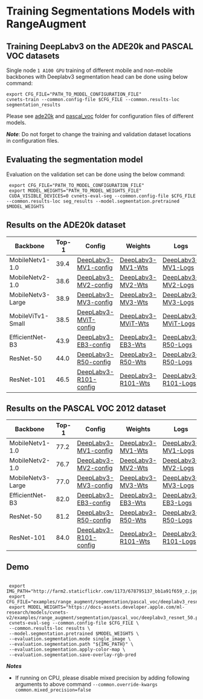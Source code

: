 # Training Segmentations Models with RangeAugment

## Training DeepLabv3 on the ADE20k and PASCAL VOC datasets

Single node `1 A100 GPU` training of different mobile and non-mobile backbones with Deeplabv3 segmentation head 
can be done using below command:

``` 
export CFG_FILE="PATH_TO_MODEL_CONFIGURATION_FILE"
cvnets-train --common.config-file $CFG_FILE --common.results-loc segmentation_results
```

Please see [ade20k](./segmentation/ade20k) and [pascal_voc](./segmentation/pascal_voc) folder for configuration files of different models.

***Note***: Do not forget to change the training and validation dataset locations in configuration files.

## Evaluating the segmentation model

Evaluation on the validation set can be done using the below command:

```
 export CFG_FILE="PATH_TO_MODEL_CONFIGURATION_FILE"
 export MODEL_WEIGHTS="PATH_TO_MODEL_WEIGHTS_FILE"
 CUDA_VISIBLE_DEVICES=0 cvnets-eval-seg --common.config-file $CFG_FILE --common.results-loc seg_results --model.segmentation.pretrained $MODEL_WEIGHTS
```

## Results on the ADE20k dataset

| Backbone             | Top-1 | Config                                                                     | Weights                                                                                                                     | Logs                                                                                                                               |
|----------------------|-------|----------------------------------------------------------------------------|-----------------------------------------------------------------------------------------------------------------------------|------------------------------------------------------------------------------------------------------------------------------------|
| MobileNetv1-1.0      | 39.4  | [DeepLabv3-MV1-config](segmentation/ade20k/deeplabv3_mobilenet_v1.yaml)    | [DeepLabv3-MV1-Wts](https://docs-assets.developer.apple.com/ml-research/models/cvnets-v2/examples/range_augment/segmentation/ade20k/deeplabv3_mobilenet_v1.pt)    | [DeepLabv3-MV1-Logs](https://docs-assets.developer.apple.com/ml-research/models/cvnets-v2/examples/range_augment/segmentation/ade20k/deeplabv3_mobilenet_v1_logs.txt)    |
| MobileNetv2-1.0      | 38.6  | [DeepLabv3-MV2-config](segmentation/ade20k/deeplabv3_mobilenet_v2.yaml)    | [DeepLabv3-MV2-Wts](https://docs-assets.developer.apple.com/ml-research/models/cvnets-v2/examples/range_augment/segmentation/ade20k/deeplabv3_mobilenet_v2.pt)    | [DeepLabv3-MV2-Logs](https://docs-assets.developer.apple.com/ml-research/models/cvnets-v2/examples/range_augment/segmentation/ade20k/deeplabv3_mobilenet_v2_logs.txt)    |
| MobileNetv3-Large    | 38.9  | [DeepLabv3-MV3-config](segmentation/ade20k/deeplabv3_mobilenet_v3.yaml)    | [DeepLabv3-MV3-Wts](https://docs-assets.developer.apple.com/ml-research/models/cvnets-v2/examples/range_augment/segmentation/ade20k/deeplabv3_mobilenet_v3.pt)    | [DeepLabv3-MV3-Logs](https://docs-assets.developer.apple.com/ml-research/models/cvnets-v2/examples/range_augment/segmentation/ade20k/deeplabv3_mobilenet_v3_logs.txt)    |
| MobileViTv1-Small    | 38.5  | [DeepLabv3-MViT-config](segmentation/ade20k/deeplabv3_mobilevit.yaml)      | [DeepLabv3-MViT-Wts](https://docs-assets.developer.apple.com/ml-research/models/cvnets-v2/examples/range_augment/segmentation/ade20k/deeplabv3_mobilevit.pt)      | [DeepLabv3-MViT-Logs](https://docs-assets.developer.apple.com/ml-research/models/cvnets-v2/examples/range_augment/segmentation/ade20k/deeplabv3_mobilevit_logs.txt)      |
| EfficientNet-B3      | 43.9  | [DeepLabv3-EB3-config](segmentation/ade20k/deeplabv3_efficientnet_b3.yaml) | [DeepLabv3-EB3-Wts](https://docs-assets.developer.apple.com/ml-research/models/cvnets-v2/examples/range_augment/segmentation/ade20k/deeplabv3_efficientnet_b3.pt) | [DeepLabv3-R50-Logs](https://docs-assets.developer.apple.com/ml-research/models/cvnets-v2/examples/range_augment/segmentation/ade20k/deeplabv3_efficientnet_b3_logs.txt) |
| ResNet-50            | 44.0  | [DeepLabv3-R50-config](segmentation/ade20k/deeplabv3_resnet_50.yaml)       | [DeepLabv3-R50-Wts](https://docs-assets.developer.apple.com/ml-research/models/cvnets-v2/examples/range_augment/segmentation/ade20k/deeplabv3_resnet_50.pt)       | [DeepLabv3-R50-Logs](https://docs-assets.developer.apple.com/ml-research/models/cvnets-v2/examples/range_augment/segmentation/ade20k/deeplabv3_resnet_50_logs.txt)       |
| ResNet-101           | 46.5  | [DeepLabv3-R101-config](segmentation/ade20k/deeplabv3_resnet_101.yaml)     | [DeepLabv3-R101-Wts](https://docs-assets.developer.apple.com/ml-research/models/cvnets-v2/examples/range_augment/segmentation/ade20k/deeplabv3_resnet_101.pt)     | [DeepLabv3-R101-Logs](https://docs-assets.developer.apple.com/ml-research/models/cvnets-v2/examples/range_augment/segmentation/ade20k/deeplabv3_resnet_101_logs.txt)     |


## Results on the PASCAL VOC 2012 dataset

| Backbone             | Top-1 | Config                                                                         | Weights                                                                                                                         | Logs                                                                                                                               |
|----------------------|-------|--------------------------------------------------------------------------------|---------------------------------------------------------------------------------------------------------------------------------|------------------------------------------------------------------------------------------------------------------------------------|
| MobileNetv1-1.0      | 77.2  | [DeepLabv3-MV1-config](segmentation/pascal_voc/deeplabv3_mobilenet_v1.yaml)    | [DeepLabv3-MV1-Wts](https://docs-assets.developer.apple.com/ml-research/models/cvnets-v2/examples/range_augment/segmentation/pascal_voc/deeplabv3_mobilenet_v1.pt)    | [DeepLabv3-MV1-Logs](https://docs-assets.developer.apple.com/ml-research/models/cvnets-v2/examples/range_augment/segmentation/pascal_voc/deeplabv3_mobilenet_v1_log.txt) |
| MobileNetv2-1.0      | 76.7  | [DeepLabv3-MV2-config](segmentation/pascal_voc/deeplabv3_mobilenet_v2.yaml)    | [DeepLabv3-MV2-Wts](https://docs-assets.developer.apple.com/ml-research/models/cvnets-v2/examples/range_augment/segmentation/pascal_voc/deeplabv3_mobilenet_v2.pt)    | [DeepLabv3-MV2-Logs](https://docs-assets.developer.apple.com/ml-research/models/cvnets-v2/examples/range_augment/segmentation/pascal_voc/deeplabv3_mobilenet_v2_log.txt) |
| MobileNetv3-Large    | 77.0  | [DeepLabv3-MV3-config](segmentation/pascal_voc/deeplabv3_mobilenet_v3.yaml)    | [DeepLabv3-MV3-Wts](https://docs-assets.developer.apple.com/ml-research/models/cvnets-v2/examples/range_augment/segmentation/pascal_voc/deeplabv3_mobilenet_v3.pt)    | [DeepLabv3-MV3-Logs](https://docs-assets.developer.apple.com/ml-research/models/cvnets-v2/examples/range_augment/segmentation/pascal_voc/deeplabv3_mobilenet_v3_log.txt) |
| EfficientNet-B3      | 82.0  | [DeepLabv3-EB3-config](segmentation/pascal_voc/deeplabv3_efficientnet_b3.yaml) | [DeepLabv3-EB3-Wts](https://docs-assets.developer.apple.com/ml-research/models/cvnets-v2/examples/range_augment/segmentation/pascal_voc/deeplabv3_efficientnet_b3.pt) | [DeepLabv3-EB3-Logs](https://docs-assets.developer.apple.com/ml-research/models/cvnets-v2/examples/range_augment/segmentation/pascal_voc/deeplabv3_efficientnet_b3_log.txt) |
| ResNet-50            | 81.2  | [DeepLabv3-R50-config](segmentation/pascal_voc/deeplabv3_resnet_50.yaml)       | [DeepLabv3-R50-Wts](https://docs-assets.developer.apple.com/ml-research/models/cvnets-v2/examples/range_augment/segmentation/pascal_voc/deeplabv3_resnet_50.pt)       | [DeepLabv3-R50-Logs](https://docs-assets.developer.apple.com/ml-research/models/cvnets-v2/examples/range_augment/segmentation/pascal_voc/deeplabv3_resnet_50_logs.txt)   |
| ResNet-101           | 84.0  | [DeepLabv3-R101-config](segmentation/pascal_voc/deeplabv3_resnet_101.yaml)     | [DeepLabv3-R101-Wts](https://docs-assets.developer.apple.com/ml-research/models/cvnets-v2/examples/range_augment/segmentation/pascal_voc/deeplabv3_resnet_101.pt)     | [DeepLabv3-R101-Logs](https://docs-assets.developer.apple.com/ml-research/models/cvnets-v2/examples/range_augment/segmentation/pascal_voc/deeplabv3_resnet_101_logs.txt) |

 
## Demo

```shell

 export IMG_PATH="http://farm2.staticflickr.com/1173/678795137_bb1a91f659_z.jpg"
 export CFG_FILE="examples/range_augment/segmentation/pascal_voc/deeplabv3_resnet_50.yaml"
 export MODEL_WEIGHTS="https://docs-assets.developer.apple.com/ml-research/models/cvnets-v2/examples/range_augment/segmentation/pascal_voc/deeplabv3_resnet_50.pt"
 cvnets-eval-seg --common.config-file $CFG_FILE \
 --common.results-loc results \
 --model.segmentation.pretrained $MODEL_WEIGHTS \
 --evaluation.segmentation.mode single_image \
 --evaluation.segmentation.path "${IMG_PATH}" \
 --evaluation.segmentation.apply-color-map \
 --evaluation.segmentation.save-overlay-rgb-pred
```

***Notes***
   * If running on CPU, please disable mixed precision by adding following arguments to above command `--common.override-kwargs common.mixed_precision=false`
